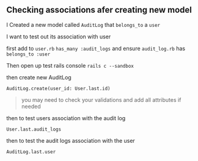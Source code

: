 ## Checking associations afer creating new model

I Created a new model called ```AuditLog``` that ```belongs_to``` a ```user```

I want to test out its association with user

first add to ```user.rb``` ```has_many :audit_logs``` and ensure ```audit_log.rb``` has ```belongs_to :user```

Then open up test rails console ```rails c --sandbox```

then create new AuditLog

```AuditLog.create(user_id: User.last.id)```

>you may need to check your validations and add all attributes if needed

then to test users association with the audit log

```User.last.audit_logs```

then to test the audit logs association with the user

```AuditLog.last.user```
